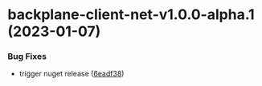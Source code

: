 # backplane-client-net-v1.0.0-alpha.1 (2023-01-07)


### Bug Fixes

* trigger nuget release ([6eadf38](https://github.com/finos/backplane/commit/6eadf3813a4315730697db9124afbd636eebe9cb))

